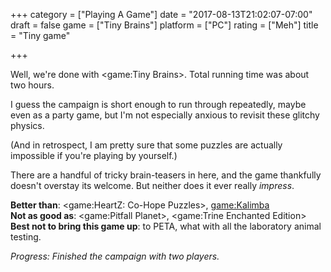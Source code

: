 +++
category = ["Playing A Game"]
date = "2017-08-13T21:02:07-07:00"
draft = false
game = ["Tiny Brains"]
platform = ["PC"]
rating = ["Meh"]
title = "Tiny game"

+++

Well, we're done with <game:Tiny Brains>.  Total running time was about two hours.

I guess the campaign is short enough to run through repeatedly, maybe even as a party game, but I'm not especially anxious to revisit these glitchy physics.

(And in retrospect, I am pretty sure that some puzzles are actually impossible if you're playing by yourself.)

There are a handful of tricky brain-teasers in here, and the game thankfully doesn't overstay its welcome.  But neither does it ever really <i>impress</i>.

<b>Better than</b>: <game:HeartZ: Co-Hope Puzzles>, <game:Kalimba>  
<b>Not as good as</b>: <game:Pitfall Planet>, <game:Trine Enchanted Edition>  
<b>Best not to bring this game up</b>: to PETA, what with all the laboratory animal testing.

<i>Progress: Finished the campaign with two players.</i>
